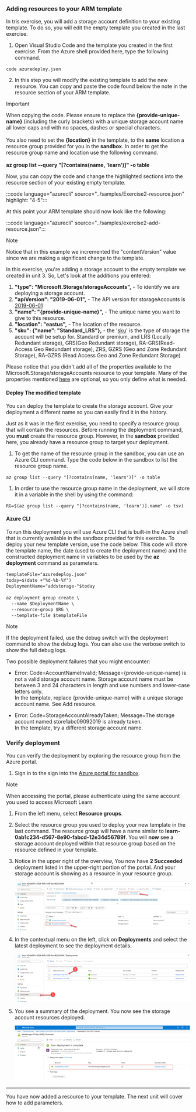 ### Adding resources to your ARM template

In tris exercise, you will add a storage account definition to your existing template.  To do so, you will edit the empty template you created in the last exercise.

1. Open Visual Studio Code and the template you created in the first exercise.  From the Azure shell provided here, type the following command.
       
```shell
code azuredeploy.json
```
              
2. In this step you will modify the existing template to add the new resource.  You can copy and paste the code found below the note in the resource section of your ARM template.

> [!IMPORTANT]
> When copying the code. Please ensure to replace the **{provide-unique-name}** (including the curly brackets) with a unique storage account name all lower caps and with no spaces, dashes or special characters.<br><br>You also need to set the **{location}** in the template, to the **same** location a resource group provided for you in the **sandbox**.  In order to get the resource group name and location use the following command.<br><br>**az group list --query "[?contains(name, 'learn')]" -o table**

Now, you can copy the code and change the highlighted sections into the resource section of your existing empty template.

:::code language="azurecli" source="../samples/Exercise2-resource.json" highlight: "4-5":::

At this point your ARM template should now look like the following:

:::code language="azurecli" source="../samples/exercise2-add-resource.json":::

> [!NOTE]
>Notice that in this example we incremented the "contentVersion" value since we are making a significant change to the template.

In this exercise, you're adding a storage account to the empty template we created in unit 3. So, Let's look at the additions you entered:

1. **"type": "Microsoft.Storage/storageAccounts",** - To identify we are deploying a storage account.
1. **"apiVersion": "2019-06-01",** - The API version for storageAccounts is [2019-06-01](https://docs.microsoft.com/en-us/azure/templates/microsoft.storage/2019-04-01/storageaccounts)
1. **"name": "{provide-unique-name}",** - The unique name you want to give to this resource.
1. **"location": "eastus",** - The location of the resource.
1. **"sku": {"name": "Standard_LRS"},** - the '[sku](https://docs.microsoft.com/en-us/rest/api/storagerp/srp_sku_types)' is the type of storage the account will be setup for. Standard or premium, and LRS (Locally Redundant storage), GRS(Geo Redundant storage), RA-GRS(Read-Access Geo Redundant storage), ZRS, GZRS (Geo and Zone Redundant Storage), RA-GZRS (Read Access Geo and Zone Redundant Storage)


Please notice that you didn't add all of the properties available to the Microsoft.Storage/storageAccounts resource to your template. Many of the properties mentioned [here](https://docs.microsoft.com/en-us/azure/templates/microsoft.storage/2019-06-01/storageaccounts) are optional, so you only define what is needed.

#### Deploy The modified template

You can deploy the template to create the storage account. Give your deployment a different name so you can easily find it in the history.

Just as it was in the first exercise, you need to specify a resource group that will contain the resources. Before running the deployment command, you **must** create the resource group. However, in the **sandbox** provided here, you already have a resource group to target your deployment.

1. To get the name of the resource group in the sandbox, you can use an Azure CLI command. Type the code below in the sandbox to list the resource group name.

```shell
az group list --query "[?contains(name, 'learn')]" -o table
```

1. In order to use the resource group name in the deployment, we will store it in a variable in the shell by using the command:

```shell
RG=$(az group list --query "[?contains(name, 'learn')].name" -o tsv)
```

#### Azure CLI

To run this deployment you will use Azure CLI that is built-in the Azure shell that is currently available in the sandbox provided for this exercise.  To deploy your new template version, use the code below.  This code will store the template name, the date (used to create the deployment name) and the constructed deployment name in variables to be used by the **az deployment** command as parameters.

```azurecli
templateFile="azuredeploy.json"
today=$(date +"%d-%b-%Y")
DeploymentName="addstorage-"$today

az deployment group create \
  --name $DeploymentName \
  --resource-group $RG \
  --template-file $templateFile
```


> [!NOTE]
>If the deployment failed, use the debug switch with the deployment command to show the debug logs. You can also use the verbose switch to show the full debug logs.

Two possible deployment failures that you might encounter:

- Error: Code=AccountNameInvalid; Message={provide-unique-name} is not a valid storage account name. Storage account name must be between 3 and 24 characters in length and use numbers and lower-case letters only.<br>In the template, replace {provide-unique-name} with a unique storage account name. See Add resource.

- Error: Code=StorageAccountAlreadyTaken; Message=The storage account named store1abc09092019 is already taken.<br>In the template, try a different storage account name.

### Verify deployment

You can verify the deployment by exploring the resource group from the Azure portal.

1. Sign in to the sign into the [Azure portal for sandbox](https://portal.azure.com/learn.docs.microsoft.com?azure-portal=true).

>[!NOTE]
> When accessing the portal, please authenticate using the same account you used to access Microsoft Learn

1. From the left menu, select **Resource groups**.

1. Select the resource group you used to deploy your new template in the last command. The resource group will have a name similar to **learn-0ab1c234-d567-8e90-fabcd-12e34d56789f**. You will **now** see a storage account deployed within that resource group based on the resource defined in your template.

1. Notice in the upper right of the overview, You now have **2 Succeeded** deployment listed in the upper-right portion of the portal. And your storage account is showing as a resource in your resource group.

   ![View deployment status](../media/portal-verify-deployment-2.png)

1. In the contextual menu on the left, click on **Deployments** and select the latest deployment to see the deployment details.

   ![Select deployment](../media/portal-verify-storagetemplate.png)

1. You see a summary of the deployment. You now see the storage account resources deployed.

   ![View deployment summary](../media/Storage-account-deploy-details.png)
---

You have now added a resource to your template.  The next unit will cover how to add parameters.